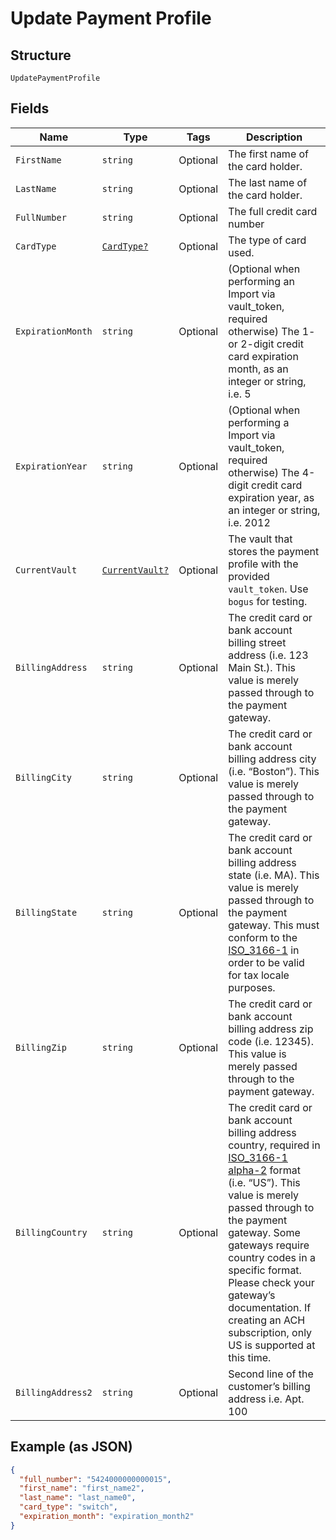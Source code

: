 
# Update Payment Profile

## Structure

`UpdatePaymentProfile`

## Fields

| Name | Type | Tags | Description |
|  --- | --- | --- | --- |
| `FirstName` | `string` | Optional | The first name of the card holder. |
| `LastName` | `string` | Optional | The last name of the card holder. |
| `FullNumber` | `string` | Optional | The full credit card number |
| `CardType` | [`CardType?`](../../doc/models/card-type.md) | Optional | The type of card used. |
| `ExpirationMonth` | `string` | Optional | (Optional when performing an Import via vault_token, required otherwise) The 1- or 2-digit credit card expiration month, as an integer or string, i.e. 5 |
| `ExpirationYear` | `string` | Optional | (Optional when performing a Import via vault_token, required otherwise) The 4-digit credit card expiration year, as an integer or string, i.e. 2012 |
| `CurrentVault` | [`CurrentVault?`](../../doc/models/current-vault.md) | Optional | The vault that stores the payment profile with the provided `vault_token`. Use `bogus` for testing. |
| `BillingAddress` | `string` | Optional | The credit card or bank account billing street address (i.e. 123 Main St.). This value is merely passed through to the payment gateway. |
| `BillingCity` | `string` | Optional | The credit card or bank account billing address city (i.e. “Boston”). This value is merely passed through to the payment gateway. |
| `BillingState` | `string` | Optional | The credit card or bank account billing address state (i.e. MA). This value is merely passed through to the payment gateway. This must conform to the [ISO_3166-1](https://en.wikipedia.org/wiki/ISO_3166-1#Current_codes) in order to be valid for tax locale purposes. |
| `BillingZip` | `string` | Optional | The credit card or bank account billing address zip code (i.e. 12345). This value is merely passed through to the payment gateway. |
| `BillingCountry` | `string` | Optional | The credit card or bank account billing address country, required in [ISO_3166-1 alpha-2](https://en.wikipedia.org/wiki/ISO_3166-1_alpha-2) format (i.e. “US”). This value is merely passed through to the payment gateway. Some gateways require country codes in a specific format. Please check your gateway’s documentation. If creating an ACH subscription, only US is supported at this time. |
| `BillingAddress2` | `string` | Optional | Second line of the customer’s billing address i.e. Apt. 100 |

## Example (as JSON)

```json
{
  "full_number": "5424000000000015",
  "first_name": "first_name2",
  "last_name": "last_name0",
  "card_type": "switch",
  "expiration_month": "expiration_month2"
}
```

